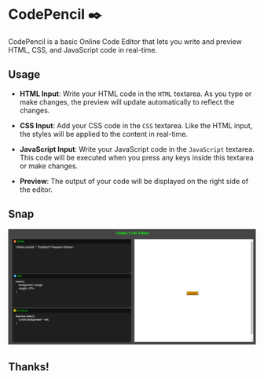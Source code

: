 # CodePencil ✒️

CodePencil is a basic Online Code Editor that lets you write and preview HTML, CSS, and JavaScript code in real-time.

## Usage

- **HTML Input**: Write your HTML code in the `HTML` textarea. As you type or make changes, the preview will update automatically to reflect the changes.

- **CSS Input**: Add your CSS code in the `CSS` textarea. Like the HTML input, the styles will be applied to the content in real-time.

- **JavaScript Input**: Write your JavaScript code in the `JavaScript` textarea. This code will be executed when you press any keys inside this textarea or make changes.

- **Preview**: The output of your code will be displayed on the right side of the editor.

## Snap
![snap](snap.png)

## Thanks!
